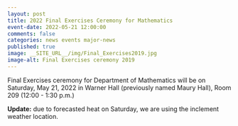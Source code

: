 ```yaml
---
layout: post
title: 2022 Final Exercises Ceremony for Mathematics
event-date: 2022-05-21 12:00:00
comments: false
categories: news events major-news
published: true
image: __SITE_URL__/img/Final_Exercises2019.jpg
image-alt: Final Exercises ceremony 2019
---
```


Final Exercises ceremony for Department of Mathematics will be on Saturday, May 21, 2022 in Warner Hall (previously named Maury Hall), Room 209 (12:00 - 1:30 p.m.)

**Update:** due to forecasted heat on Saturday, we are using the inclement weather location.
